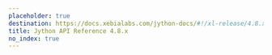 ```yaml
---
placeholder: true
destination: https://docs.xebialabs.com/jython-docs/#!/xl-release/4.8.x/
title: Jython API Reference 4.8.x
no_index: true
---
```

